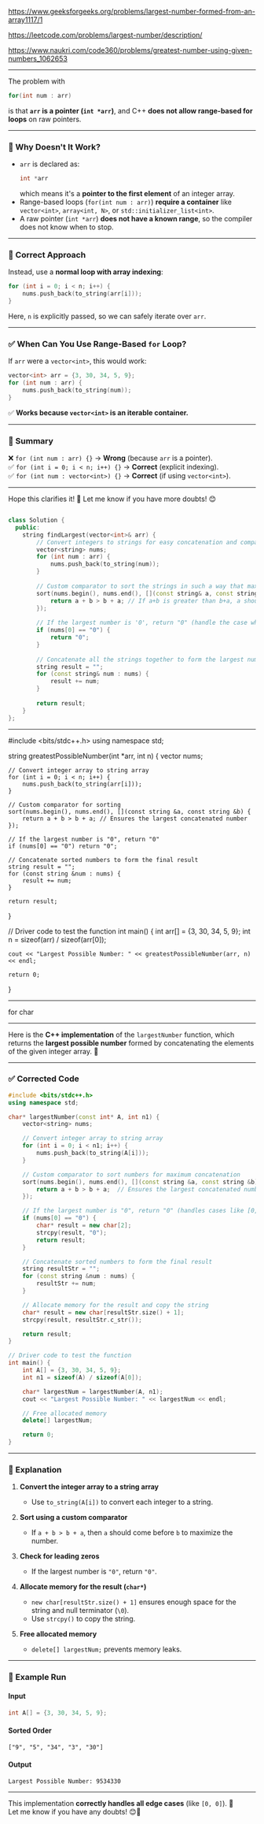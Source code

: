 https://www.geeksforgeeks.org/problems/largest-number-formed-from-an-array1117/1

https://leetcode.com/problems/largest-number/description/

https://www.naukri.com/code360/problems/greatest-number-using-given-numbers_1062653

---


The problem with  
```cpp
for(int num : arr) 
```
is that **`arr` is a pointer (`int *arr`)**, and C++ **does not allow range-based for loops** on raw pointers.  

---

### **🔴 Why Doesn't It Work?**
- `arr` is declared as:
  ```cpp
  int *arr
  ```
  which means it's a **pointer to the first element** of an integer array.
- Range-based loops (`for(int num : arr)`) **require a container** like `vector<int>`, `array<int, N>`, or `std::initializer_list<int>`.
- A raw pointer (`int *arr`) **does not have a known range**, so the compiler does not know when to stop.

---

### **🔹 Correct Approach**
Instead, use a **normal loop with array indexing**:
```cpp
for (int i = 0; i < n; i++) {
    nums.push_back(to_string(arr[i]));
}
```
Here, `n` is explicitly passed, so we can safely iterate over `arr`.

---

### **✅ When Can You Use Range-Based `for` Loop?**
If `arr` were a `vector<int>`, this would work:
```cpp
vector<int> arr = {3, 30, 34, 5, 9}; 
for (int num : arr) {
    nums.push_back(to_string(num));
}
```
✅ **Works because `vector<int>` is an iterable container.**  

---

### **🔹 Summary**
❌ `for (int num : arr) {}` → **Wrong** (because `arr` is a pointer).  
✅ `for (int i = 0; i < n; i++) {}` → **Correct** (explicit indexing).  
✅ `for (int num : vector<int>) {}` → **Correct** (if using `vector<int>`).  

---

Hope this clarifies it! 🚀 Let me know if you have more doubts! 😊


```cpp

class Solution {
  public:
    string findLargest(vector<int>& arr) {
        // Convert integers to strings for easy concatenation and comparison
        vector<string> nums;
        for (int num : arr) {
            nums.push_back(to_string(num));
        }
        
        // Custom comparator to sort the strings in such a way that maximizes the concatenated number
        sort(nums.begin(), nums.end(), [](const string& a, const string& b) {
            return a + b > b + a; // If a+b is greater than b+a, a should come before b
        });
        
        // If the largest number is '0', return "0" (handle the case where all numbers are 0)
        if (nums[0] == "0") {
            return "0";
        }
        
        // Concatenate all the strings together to form the largest number
        string result = "";
        for (const string& num : nums) {
            result += num;
        }
        
        return result;
    }
};


```

----

#include <bits/stdc++.h>
using namespace std;

string greatestPossibleNumber(int *arr, int n) {
    vector<string> nums;

    // Convert integer array to string array
    for (int i = 0; i < n; i++) {
        nums.push_back(to_string(arr[i]));
    }

    // Custom comparator for sorting
    sort(nums.begin(), nums.end(), [](const string &a, const string &b) {
        return a + b > b + a; // Ensures the largest concatenated number
    });

    // If the largest number is "0", return "0"
    if (nums[0] == "0") return "0";

    // Concatenate sorted numbers to form the final result
    string result = "";
    for (const string &num : nums) {
        result += num;
    }

    return result;
}

// Driver code to test the function
int main() {
    int arr[] = {3, 30, 34, 5, 9};
    int n = sizeof(arr) / sizeof(arr[0]);

    cout << "Largest Possible Number: " << greatestPossibleNumber(arr, n) << endl;

    return 0;
}


---


for char

---

Here is the **C++ implementation** of the `largestNumber` function, which returns the **largest possible number** formed by concatenating the elements of the given integer array. 🚀  

---

### **✅ Corrected Code**
```cpp
#include <bits/stdc++.h>
using namespace std;

char* largestNumber(const int* A, int n1) {
    vector<string> nums;

    // Convert integer array to string array
    for (int i = 0; i < n1; i++) {
        nums.push_back(to_string(A[i]));
    }

    // Custom comparator to sort numbers for maximum concatenation
    sort(nums.begin(), nums.end(), [](const string &a, const string &b) {
        return a + b > b + a;  // Ensures the largest concatenated number
    });

    // If the largest number is "0", return "0" (handles cases like [0, 0])
    if (nums[0] == "0") {
        char* result = new char[2];
        strcpy(result, "0");
        return result;
    }

    // Concatenate sorted numbers to form the final result
    string resultStr = "";
    for (const string &num : nums) {
        resultStr += num;
    }

    // Allocate memory for the result and copy the string
    char* result = new char[resultStr.size() + 1];
    strcpy(result, resultStr.c_str());

    return result;
}

// Driver code to test the function
int main() {
    int A[] = {3, 30, 34, 5, 9};
    int n1 = sizeof(A) / sizeof(A[0]);

    char* largestNum = largestNumber(A, n1);
    cout << "Largest Possible Number: " << largestNum << endl;

    // Free allocated memory
    delete[] largestNum;

    return 0;
}
```

---

### **🔹 Explanation**
1. **Convert the integer array to a string array**  
   - Use `to_string(A[i])` to convert each integer to a string.

2. **Sort using a custom comparator**  
   - If `a + b > b + a`, then `a` should come before `b` to maximize the number.

3. **Check for leading zeros**  
   - If the largest number is `"0"`, return `"0"`.

4. **Allocate memory for the result (`char*`)**  
   - `new char[resultStr.size() + 1]` ensures enough space for the string and null terminator (`\0`).
   - Use `strcpy()` to copy the string.

5. **Free allocated memory**  
   - `delete[] largestNum;` prevents memory leaks.

---

### **🔹 Example Run**
#### **Input**
```cpp
int A[] = {3, 30, 34, 5, 9};
```
#### **Sorted Order**
```
["9", "5", "34", "3", "30"]
```
#### **Output**
```
Largest Possible Number: 9534330
```

---

This implementation **correctly handles all edge cases** (like `[0, 0]`). 🎯  
Let me know if you have any doubts! 😊🚀

